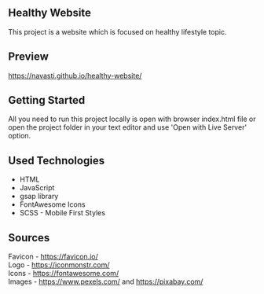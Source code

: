 ## Healthy Website
This project is a website which is focused on healthy lifestyle topic.

## Preview
https://navasti.github.io/healthy-website/

## Getting Started
All you need to run this project locally is open with browser index.html file or open the project folder in your text editor and use 'Open with Live Server' option.

## Used Technologies
* HTML
* JavaScript
* gsap library
* FontAwesome Icons
* SCSS - Mobile First Styles

## Sources
Favicon - https://favicon.io/ \
Logo - https://iconmonstr.com/ \
Icons -  https://fontawesome.com/ \
Images - https://www.pexels.com/ and https://pixabay.com/